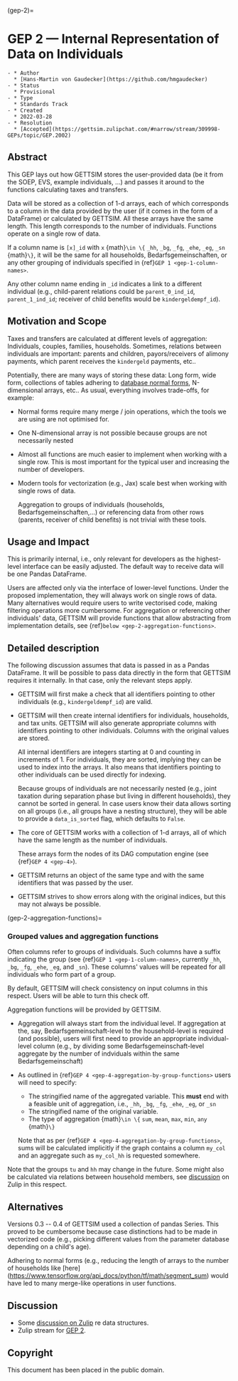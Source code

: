 (gep-2)=

# GEP 2 — Internal Representation of Data on Individuals

```{list-table}
- * Author
  * [Hans-Martin von Gaudecker](https://github.com/hmgaudecker)
- * Status
  * Provisional
- * Type
  * Standards Track
- * Created
  * 2022-03-28
- * Resolution
  * [Accepted](https://gettsim.zulipchat.com/#narrow/stream/309998-GEPs/topic/GEP.2002)
```

## Abstract

This GEP lays out how GETTSIM stores the user-provided data (be it from the SOEP, EVS,
example individuals, ...) and passes it around to the functions calculating taxes and
transfers.

Data will be stored as a collection of 1-d arrays, each of which corresponds to a column
in the data provided by the user (if it comes in the form of a DataFrame) or calculated
by GETTSIM. All these arrays have the same length. This length corresponds to the number
of individuals. Functions operate on a single row of data.

If a column name is `[x]_id` with `x` {math}`\in \{` `_hh`, `_bg`, `_fg`, `_ehe`, `_eg`,
`_sn` {math}`\}`, it will be the same for all households, Bedarfsgemeinschaften, or any
other grouping of individuals specified in {ref}`GEP 1 <gep-1-column-names>`.

Any other column name ending in `_id` indicates a link to a different individual (e.g.,
child-parent relations could be `parent_0_ind_id`, `parent_1_ind_id`; receiver of child
benefits would be `kindergeldempf_id`).

## Motivation and Scope

Taxes and transfers are calculated at different levels of aggregation: Individuals,
couples, families, households. Sometimes, relations between individuals are important:
parents and children, payors/receivers of alimony payments, which parent receives the
`kindergeld` payments, etc..

Potentially, there are many ways of storing these data: Long form, wide form,
collections of tables adhering to
[database normal forms](https://en.wikipedia.org/wiki/Database_normalization),
N-dimensional arrays, etc.. As usual, everything involves trade-offs, for example:

- Normal forms require many merge / join operations, which the tools we are using are
  not optimised for.

- One N-dimensional array is not possible because groups are not necessarily nested

- Almost all functions are much easier to implement when working with a single row. This
  is most important for the typical user and increasing the number of developers.

- Modern tools for vectorization (e.g., Jax) scale best when working with single rows of
  data.

  Aggregation to groups of individuals (households, Bedarfsgemeinschaften,...) or
  referencing data from other rows (parents, receiver of child benefits) is not trivial
  with these tools.

## Usage and Impact

This is primarily internal, i.e., only relevant for developers as the highest-level
interface can be easily adjusted. The default way to receive data will be one Pandas
DataFrame.

Users are affected only via the interface of lower-level functions. Under the proposed
implementation, they will always work on single rows of data. Many alternatives would
require users to write vectorised code, making filtering operations more cumbersome. For
aggregation or referencing other individuals' data, GETTSIM will provide functions that
allow abstracting from implementation details, see
{ref}`below <gep-2-aggregation-functions>`.

## Detailed description

The following discussion assumes that data is passed in as a Pandas DataFrame. It will
be possible to pass data directly in the form that GETTSIM requires it internally. In
that case, only the relevant steps apply.

- GETTSIM will first make a check that all identifiers pointing to other individuals
  (e.g., `kindergeldempf_id`) are valid.

- GETTSIM will then create internal identifiers for individuals, households, and tax
  units. GETTSIM will also generate appropriate columns with identifiers pointing to
  other individuals. Columns with the original values are stored.

  All internal identifiers are integers starting at 0 and counting in increments of 1.
  For individuals, they are sorted, implying they can be used to index into the arrays.
  It also means that identifiers pointing to other individuals can be used directly for
  indexing.

  Because groups of individuals are not necessarily nested (e.g., joint taxation during
  separation phase but living in different households), they cannot be sorted in
  general. In case users know their data allows sorting on all groups (i.e., all groups
  have a nesting structure), they will be able to provide a `data_is_sorted` flag, which
  defaults to `False`.

- The core of GETTSIM works with a collection of 1-d arrays, all of which have the same
  length as the number of individuals.

  These arrays form the nodes of its DAG computation engine (see {ref}`GEP 4 <gep-4>`).

- GETTSIM returns an object of the same type and with the same identifiers that was
  passed by the user.

- GETTSIM strives to show errors along with the original indices, but this may not
  always be possible.

(gep-2-aggregation-functions)=

### Grouped values and aggregation functions

Often columns refer to groups of individuals. Such columns have a suffix indicating the
group (see {ref}`GEP 1 <gep-1-column-names>`, currently `_hh`, `_bg`, `_fg`, `_ehe`,
`_eg`, and `_sn`). These columns' values will be repeated for all individuals who form
part of a group.

By default, GETTSIM will check consistency on input columns in this respect. Users will
be able to turn this check off.

Aggregation functions will be provided by GETTSIM.

- Aggregation will always start from the individual level. If aggregation at the, say,
  Bedarfsgemeinschaft-level to the household-level is required (and possible), users
  will first need to provide an appropriate individual-level column (e.g., by dividing
  some Bedarfsgemeinschaft-level aggregate by the number of indviduals within the same
  Bedarfsgemeinschaft)

- As outlined in {ref}`GEP 4 <gep-4-aggregation-by-group-functions>` users will need to
  specify:

  - The stringified name of the aggregated variable. This **must** end with a feasible
    unit of aggregation, i.e., `_hh`, `_bg`, `_fg`, `_ehe`, `_eg`, or `_sn`
  - The stringified name of the original variable.
  - The type of aggregation {math}`\in \{` `sum`, `mean`, `max`, `min`, `any` {math}`\}`

  Note that as per {ref}`GEP 4 <gep-4-aggregation-by-group-functions>`, sums will be
  calculated implicitly if the graph contains a column `my_col` and an aggregate such as
  `my_col_hh` is requested somewhere.

Note that the groups `tu` and `hh` may change in the future. Some might also be
calculated via relations between household members, see
[discussion](https://gettsim.zulipchat.com/#narrow/stream/224837-High-Level-Architecture/topic/Update.20Data.20Structures/near/180917151)
on Zulip in this respect.

## Alternatives

Versions 0.3 -- 0.4 of GETTSIM used a collection of pandas Series. This proved to be
cumbersome because case distinctions had to be made in vectorized code (e.g., picking
different values from the parameter database depending on a child's age).

Adhering to normal forms (e.g., reducing the length of arrays to the number of
households like
\[here\](<https://www.tensorflow.org/api_docs/python/tf/math/segment_sum>) would have
led to many merge-like operations in user functions.

## Discussion

- Some
  [discussion on Zulip](https://gettsim.zulipchat.com/#narrow/stream/224837-High-Level-Architecture/topic/Update.20Data.20Structures/near/180917151)
  re data structures.
- Zulip stream for
  [GEP 2](https://gettsim.zulipchat.com/#narrow/stream/309998-GEPs/topic/GEP.2001/near/189539859).

## Copyright

This document has been placed in the public domain.
